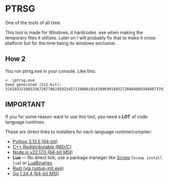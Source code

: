# PTRSG
One of the tools of all time.

This tool is made for Windows, it hardcodes .exe when making the temporary files it utilizes. Later on I will probably fix that to make it cross platform but for the time being its windows exclusive.
## How 2
You run ptrsg.exe in your console. Like this:
```
> .\ptrsg.exe
Seed generated (512-bit): 3141033219853367287786195825457119086101439969914952726864609394847370129275364207110803252057378215758712475337718100589365841083038448680529399309660126
```
## IMPORTANT

If you for some reason want to use this tool, you need a **LOT** of code language runtimes.

These are direct links to installers for each language runtime/compiler:

- [Python 3.13.5 (64-bit)](https://www.python.org/ftp/python/3.13.5/python-3.13.5-amd64.exe)
- [C++ Redistributable (MSVC)](https://aka.ms/vs/17/release/vc_redist.x64.exe)
- [Node.js v22.17.0 (64-bit MSI)](https://nodejs.org/dist/v22.17.0/node-v22.17.0-x64.msi)
- **Lua** — No direct link; use a package manager like [Scoop](https://scoop.sh) (`scoop install lua`) or [LuaBinaries](https://sourceforge.net/projects/luabinaries/)
- [Rust (via rustup-init.exe)](https://static.rust-lang.org/rustup/dist/x86_64-pc-windows-msvc/rustup-init.exe)
- [Go 1.24.4 (64-bit MSI)](https://go.dev/dl/go1.24.4.windows-amd64.msi)
